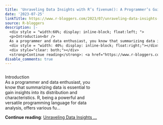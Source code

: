 ```yaml
---
title: 'Unraveling Data Insights with R’s fivenum(): A Programmer’s Guide'
date: '2023-07-25'
linkTitle: https://www.r-bloggers.com/2023/07/unraveling-data-insights-with-rs-fivenum-a-programmers-guide/
source: R-bloggers
description: |-
  <div style = "width:60%; display: inline-block; float:left; ">
  <p>Introduction<br />
  As a programmer and data enthusiast, you know that summarizing data is essential to gain insights into its distribution and characteristics. R, being a powerful and versatile programming language for data analysis, offers various fu...</p></div>
  <div style = "width: 40%; display: inline-block; float:right;"></div>
  <div style="clear: both;"></div>
  <strong>Continue reading</strong>: <a href="https://www.r-bloggers.com/2023/07/unraveling-data-insights-with-rs-fivenum-a-programmers-guide/">Unraveling Data Insights ...
disable_comments: true
---
```

<div style = "width:60%; display: inline-block; float:left; ">
<p>Introduction<br />
As a programmer and data enthusiast, you know that summarizing data is essential to gain insights into its distribution and characteristics. R, being a powerful and versatile programming language for data analysis, offers various fu...</p></div>
<div style = "width: 40%; display: inline-block; float:right;"></div>
<div style="clear: both;"></div>
<strong>Continue reading</strong>: <a href="https://www.r-bloggers.com/2023/07/unraveling-data-insights-with-rs-fivenum-a-programmers-guide/">Unraveling Data Insights ...